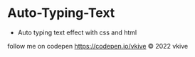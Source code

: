 # Auto-Typing-Text

* Auto typing text effect with css and html

follow me on codepen https://codepen.io/vkive © 2022 vkive

